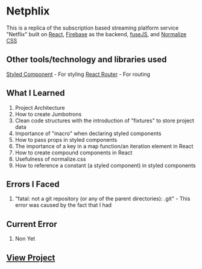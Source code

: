 # Netphlix

This is a replica of the subscription based streaming platform service "Netflix" built on [React](https://),  [Firebase](https://) as the backend, [fuseJS](https://), and [Normalize CSS](https://)

## Other tools/technology and libraries used

 [Styled Component](https://styled-components.com/) - For styling
 [React Router](https://reactrouter.com/) - For routing

## What I Learned

  1. Project Architecture
  2. How to create Jumbotrons
  3. Clean code structures with the introduction of "fixtures" to store project data
  4. Importance of "macro" when declaring styled components
  5. How to pass props in styled components
  6. The importance of a key in a map function/an iteration element in React
  7. How to create compound components in React
  8. Usefulness of normalize.css
  9. How to reference a constant (a styled component) in styled components

## Errors I Faced

  1. "fatal: not a git repository (or any of the parent directories): .git" - This error was caused by the fact that I had 

## Current Error
  
  1. Non Yet

## [View Project](https://netphlix.vercel.app/)
